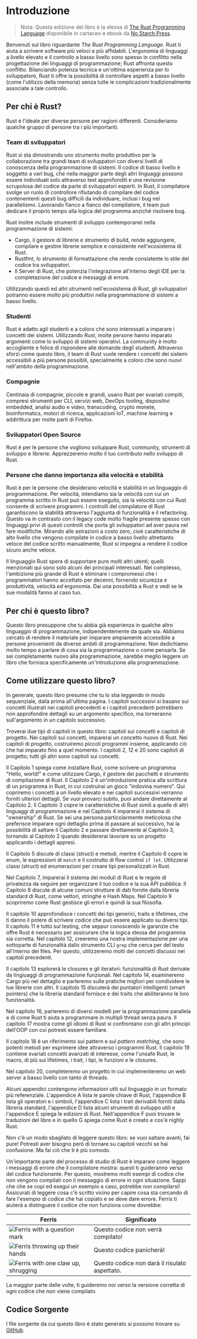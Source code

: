 # Introduzione

> Nota: Questa edizione del libro è la stessa di [The Rust Programming
> Language][nsprust] disponibile in cartaceo e ebook da [No Starch
> Press][nsp].

[nsprust]: https://nostarch.com/rust-programming-language-2nd-edition
[nsp]: https://nostarch.com/

Benvenuti sul libro riguardante *The Rust Programming Language*.
Rust ti aiuta a scrivere software più veloci e più affidabili.
L'ergonomia di linguaggi a livello elevato e il controllo a basso livello sono
spesso in conflitto nella progettazione dei linguaggi di programmazione; Rust
affronta questo conflitto. Bilanciando potenza tecnica e un'ottima esperienza
per lo sviluppatore, Rust ti offre la possibilità di controllare aspetti a
basso livello (come l'utilizzo della memoria) senza tutte le complicazioni
tradizionalmente associate a tale controllo.

## Per chi è Rust?

Rust è l'ideale per diverse persone per ragioni differenti. Consideriamo qualche gruppo
di persone tra i più importanti.

### Team di sviluppatori

Rust si sta dimostrando uno strumento molto produttivo per la collaborazione tra
grandi team di sviluppatori con diversi livelli di conoscenza della programmazione
di sistemi. Il codice di basso livello è soggetto a vari bug, che nella maggior
parte degli altri linguaggi possono essere individuati solo attraverso test
approfonditi e una revisione scrupolosa del codice da parte di sviluppatori esperti.
In Rust, il compilatore svolge un ruolo di controllore rifiutando di compilare del codice
contenententi questi bug difficili da individuare, inclusi i bug nel parallelismo.
Lavorando fianco a fianco del compilatore, il team può dedicare il proprio tempo
alla logica del programma anziché risolvere bug.

Rust inoltre include strumenti di sviluppo contemporanei nella programmazione di sistemi:

* Cargo, il gestore di librerie e strumento di build, rende aggiungere, compilare
  e gestire librerie semplice e consistente nell'ecosistema di Rust.
* Rustfmt, lo strumento di formattazione che rende consistente lo stile del codice tra sviluppatori.
* Il Server di Rust, che potenzia l'integrazione all'interno degli IDE per la completazione del codice
  e messaggi di errore.

Utilizzando questi ed altri strumenti nell'ecosistema di Rust, gli sviluppatori
potranno essere molto più produttivi nella programmazione di sistemi a basso livello.

### Studenti

Rust è adatto agli studenti e a coloro che sono interessati a imparare i concetti dei sistemi.
Utilizzando Rust, molte persone hanno imparato argomenti come lo sviluppo di sistemi operativi.
La community è molto accogliente e felice di rispondere alle domande degli studenti.
Attraverso sforzi come questo libro, il team di Rust vuole rendere i concetti dei sistemi
accessibili a più persone possibili, specialmente a coloro che sono nuovi nell'ambito della programmazione.

### Compagnie

Centinaia di compagnie, piccole e grandi, usano Rust per svariati compiti, compresi strumenti
per CLI, servizi web, DevOps tooling, dispositivi embedded, analisi audio e video, transcoding,
crypto monete, bioinformatics, motori di ricerca, applicazioni IoT, machine learning e
addirittura per molte parti di Firefox.

### Sviluppatori Open Source

Rust è per le persone che vogliono sviluppare Rust, community, strumenti di sviluppo
e librerie. Apprezzeremo molto il tuo contributo nello sviluppo di Rust.

### Persone che danno importanza alla velocità e stabilità

Rust è per le persone che desiderano velocità e stabilità in un linguaggio di programmazione.
Per velocità, intendiamo sia la velocità con cui un programma scritto in Rust può essere eseguito,
sia la velocità con cui Rust consente di scrivere programmi. I controlli del compilatore di Rust
garantiscono la stabilità attraverso l'aggiunta di funzionalità e il refactoring.
Questo va in contrasto con il legacy code molto fragile presente spesso con linguaggi privi di questi controlli
che porta gli sviluppatori ad aver paura nel fare modifiche. Mirando alle astrazioni a costo zero,
cioè caratteristiche di alto livello che vengono compilate in codice a basso livello
altrettanto veloce del codice scritto manualmente, Rust si impegna a rendere il codice sicuro anche veloce.

Il linguaggio Rust spera di supportare pure molti altri utenti;
quelli menzionati qui sono solo alcuni dei principali interessati.
Nel complesso, l'ambizione più grande di Rust è eliminare i compromessi che i programmatori
hanno accettato per decenni, fornendo sicurezza *e* produttività, velocità *ed* ergonomia.
Dai una possibilità a Rust e vedi se le sue modalità fanno al caso tuo.

## Per chi è questo libro?

Questo libro presuppone che tu abbia già esperienza in qualche altro linguaggio di programmazione,
indipendentemente da quale sia. Abbiamo cercato di rendere il materiale per imparare ampiamente
accessibile a persone provenienti da diverse ambiti di programmazione. Non dedichiamo molto
tempo a parlare di cosa sia la programmazione o come pensarla. Se sei completamente nuovo alla
programmazione, sarebbe meglio leggere un libro che fornisca specificamente un'introduzione alla
programmazione.

## Come utilizzare questo libro?

In generale, questo libro presume che tu lo stia leggendo in modo sequenziale, dalla prima
all'ultima pagina. I capitoli successivi si basano sui concetti illustrati nei
capitoli precedenti e i capitoli precedenti potrebbero non approfondire dettagli
su un argomento specifico, ma torneranno sull'argomento in un capitolo successivo.

Troverai due tipi di capitoli in questo libro: capitoli sui concetti e capitoli di
progetto. Nei capitoli sui concetti, imparerai un concetto nuovo di Rust. Nei capitoli di
progetto, costruiremo piccoli programmi insieme, applicando ciò che hai imparato
fino a quel momento. I capitoli 2, 12 e 20 sono capitoli di progetto; tutti gli altri
sono capitoli sui concetti.

Il Capitolo 1 spiega come installare Rust, come scrivere un programma "Hello, world!"
e come utilizzare Cargo, il gestore dei pacchetti e strumento di compilazione di Rust.
Il Capitolo 2 è un'introduzione pratica alla scrittura di un programma in Rust, in cui
costruirai un gioco "indovina numero". Qui copriremo i concetti a un livello
elevato e nei capitoli successivi verranno forniti ulteriori dettagli. Se vuoi provarci
subito, puoi andare direttamente al Capitolo 2.
Il Capitolo 3 copre le caratteristiche di Rust simili a quelle di altri linguaggi di
programmazione e nel Capitolo 4 imparerai il sistema di "ownership" di Rust. Se sei
una persona particolarmente meticolosa che preferisce imparare ogni dettaglio
prima di passare al successivo, hai la possibilità di saltare il Capitolo 2 e passare
direttamente al Capitolo 3, tornando al Capitolo 2 quando desidererai lavorare su
un progetto applicando i dettagli appresi.

Il Capitolo 5 discute di classi (struct) e metodi, mentre il Capitolo 6 copre le
enum, le espressioni di `match` e il costrutto di flow control `if let`.
Utilizzerai classi (struct) ed enumerazioni per creare tipi personalizzati in Rust.

Nel Capitolo 7, imparerai il sistema dei moduli di Rust e le regole di privatezza
da seguire per organizzare il tuo codice e la sua API pubblica. Il Capitolo 8 discute
di alcune comuni strutture di dati fornite dalla libreria standard di Rust, come vettori,
stringhe e Hash Maps. Nel Capitolo 9 scopriremo come Rust gestisce gli errori e quindi la
sua filosofia.

Il capitolo 10 approfondisce i concetti dei tipi generici, traits e lifetimes,
che ti danno il potere di scrivere codice che può essere applicato su diversi
tipi. Il capitolo 11 è tutto sul testing, che seppur conoscendo le garanzie che offre
Rust è necessario per assicurare che la logica stessa del programma sia corretta.
Nel capitolo 12, creeremo una nostra implementazione per una sottoparte di
funzionalità dallo strumento CLI `grep` che cerca per del testo all'interno dei files.
Per questo, utilizzeremo molti dei concetti discussi nei capitoli precedenti.

Il capitolo 13 esplorerà le closures e gli iteratori: funzionalità di Rust
derivate da lingiuaggi di programmazione funzionali. Nel capitolo 14, esamineremo
Cargo più nel dettaglio e parleremo sulle pratiche migliori per condividere
le tue librerie con altri. Il capitolo 15 discuterà dei puntatori intelligenti
(smart pointers) che la libreria standard fornisce e dei traits che abiliteranno
le loro funzionalità.

Nel capitolo 16, parleremo di diversi modelli per la programmazione parallela
e di come Rust ti aiuta a programmare in multipli thread senza paura.
Il capitolo 17 mostra come gli idiomi di Rust si confrontano con gli
altri principi dell'OOP con cui potresti essere familiare.

Il capitolo 18 è un riferimento sui pattern e sul *pattern matching*, che sono
potenti metodi per esprimere idee attraverso i programmi Rust. Il capitolo 19
contiene svariati concetti avanzati di interesse, come l'unsafe Rust, le macro,
di più sui lifetimes, i trait, i tipi, le funzioni e le closures.

Nel capitolo 20, completeremo un progetto in cui implementeremo un web server
a basso livello con tanto di threads.

Alcuni appendici contengono informazioni utili sul linguaggio in un formato più
referenziale. L'appendice A lista le parole chiave di Rust, l'appendice B lista
gli operatori e i simboli, l'appendice C lista i trait derivabili forniti dalla
libreria standard, l'appendice D lista alcuni strumenti di sviluppo utili e
l'appendice E spiega le edizioni di Rust.
Nell'appendice F puoi trovare le traduzioni del libro e in quello G spiega come
Rust è creato e cos'è nighly Rust.

Non c'è un modo sbagliato di leggere questo libro: se vuoi saltare avanti, fai pure!
Potresti aver bisogno però di tornare su capitoli vecchi se hai confusione. Ma
fai ciò che ti è più comodo.

<span id="ferris"></span>

Un'importante parte del processo di studio di Rust è imparare come leggere i messaggi
di errore che il compilatore mostra: questi ti guideranno verso del codice funzionante.
Per questo, mostremo molti esempi di codice che non vengono compilati con il messaggio
di errore in ogni situazione. Sappi che che se copi ed esegui un esempio a caso,
potrebbe non compilarsi! Assicurati di leggere cosa c'è scritto vicino per capire
cosa sta cercando di fare l'esempio di codice che hai copiato e se deve dare errore.
Ferris ti aiuterà a distinguere il codice che non funziona come dovrebbe:

| Ferris                                                                                                           | Significato                                      |
|------------------------------------------------------------------------------------------------------------------|--------------------------------------------------|
| <img src="img/ferris/does_not_compile.svg" class="ferris-explain" alt="Ferris with a question mark"/>            | Questo codice non verrà compilato!               |
| <img src="img/ferris/panics.svg" class="ferris-explain" alt="Ferris throwing up their hands"/>                   | Questo codice panicherà!                         |
| <img src="img/ferris/not_desired_behavior.svg" class="ferris-explain" alt="Ferris with one claw up, shrugging"/> | Questo codice non darà il risulato aspettato.    |

La maggior parte delle volte, ti guideremo noi verso la versione corretta di ogni
codice che non viene compilato.

## Codice Sorgente

I file sorgente da cui questo libro è stato generato si possono trovare su
[GitHub][book].

[book]: https://github.com/rust-lang/book/tree/main/src
